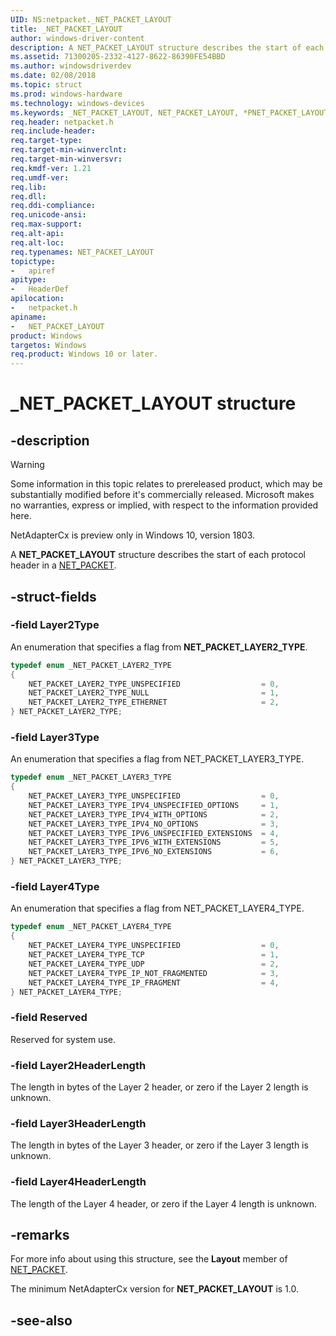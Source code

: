 ```yaml
---
UID: NS:netpacket._NET_PACKET_LAYOUT
title: _NET_PACKET_LAYOUT
author: windows-driver-content
description: A NET_PACKET_LAYOUT structure describes the start of each protocol header in a NET_PACKET.
ms.assetid: 71300205-2332-4127-8622-86390FE54BBD
ms.author: windowsdriverdev
ms.date: 02/08/2018
ms.topic: struct
ms.prod: windows-hardware
ms.technology: windows-devices
ms.keywords: _NET_PACKET_LAYOUT, NET_PACKET_LAYOUT, *PNET_PACKET_LAYOUT, _NET_PACKET_LAYER2_TYPE, NET_PACKET_LAYER2_TYPE, _NET_PACKET_LAYER3_TYPE, NET_PACKET_LAYER3_TYPE, _NET_PACKET_LAYER4_TYPE, NET_PACKET_LAYER4_TYPE
req.header: netpacket.h
req.include-header:
req.target-type:
req.target-min-winverclnt:
req.target-min-winversvr:
req.kmdf-ver: 1.21
req.umdf-ver:
req.lib:
req.dll:
req.ddi-compliance:
req.unicode-ansi:
req.max-support:
req.alt-api:
req.alt-loc:
req.typenames: NET_PACKET_LAYOUT
topictype: 
-	apiref
apitype: 
-	HeaderDef
apilocation: 
-	netpacket.h
apiname: 
-	NET_PACKET_LAYOUT
product: Windows
targetos: Windows
req.product: Windows 10 or later.
---
```


# _NET_PACKET_LAYOUT structure

## -description

> [!WARNING]
> Some information in this topic relates to prereleased product, which may be substantially modified before it's commercially released. Microsoft makes no warranties, express or implied, with respect to the information provided here.
>
> NetAdapterCx is preview only in Windows 10, version 1803.

A **NET_PACKET_LAYOUT** structure describes the start of each protocol header in a [NET_PACKET](ns-netpacket-_net_packet.md).

## -struct-fields

### -field Layer2Type
An enumeration that specifies a flag from **NET_PACKET_LAYER2_TYPE**.

```c++
typedef enum _NET_PACKET_LAYER2_TYPE
{
    NET_PACKET_LAYER2_TYPE_UNSPECIFIED                  = 0,
    NET_PACKET_LAYER2_TYPE_NULL                         = 1,
    NET_PACKET_LAYER2_TYPE_ETHERNET                     = 2,
} NET_PACKET_LAYER2_TYPE;
```

### -field Layer3Type
An enumeration that specifies a flag from NET_PACKET_LAYER3_TYPE.

```c++
typedef enum _NET_PACKET_LAYER3_TYPE
{
    NET_PACKET_LAYER3_TYPE_UNSPECIFIED                  = 0,
    NET_PACKET_LAYER3_TYPE_IPV4_UNSPECIFIED_OPTIONS     = 1,
    NET_PACKET_LAYER3_TYPE_IPV4_WITH_OPTIONS            = 2,
    NET_PACKET_LAYER3_TYPE_IPV4_NO_OPTIONS              = 3,
    NET_PACKET_LAYER3_TYPE_IPV6_UNSPECIFIED_EXTENSIONS  = 4,
    NET_PACKET_LAYER3_TYPE_IPV6_WITH_EXTENSIONS         = 5,
    NET_PACKET_LAYER3_TYPE_IPV6_NO_EXTENSIONS           = 6,
} NET_PACKET_LAYER3_TYPE;
```

### -field Layer4Type
An enumeration that specifies a flag from NET_PACKET_LAYER4_TYPE.

```c++
typedef enum _NET_PACKET_LAYER4_TYPE
{
    NET_PACKET_LAYER4_TYPE_UNSPECIFIED                  = 0,
    NET_PACKET_LAYER4_TYPE_TCP                          = 1,
    NET_PACKET_LAYER4_TYPE_UDP                          = 2,
    NET_PACKET_LAYER4_TYPE_IP_NOT_FRAGMENTED            = 3,
    NET_PACKET_LAYER4_TYPE_IP_FRAGMENT                  = 4,
} NET_PACKET_LAYER4_TYPE;
```

### -field Reserved
Reserved for system use.

### -field Layer2HeaderLength
The length in bytes of the Layer 2 header, or zero if the Layer 2 length is unknown.

### -field Layer3HeaderLength
The length in bytes of the Layer 3 header, or zero if the Layer 3 length is unknown.

### -field Layer4HeaderLength
The length of the Layer 4 header, or zero if the Layer 4 length is unknown.

## -remarks
For more info about using this structure, see the **Layout** member of [NET_PACKET](ns-netpacket-_net_packet.md).

The minimum NetAdapterCx version for **NET_PACKET_LAYOUT** is 1.0.

## -see-also